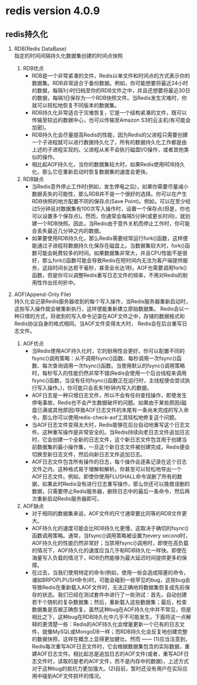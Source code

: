 # redis version 4.0.9
## redis持久化
1. RDB(Redis DataBase)  
指定的时间间隔持久化数据集创建的时间点快照

    1. RDB优点
        - RDB是一个非常紧凑的文件，Redis以单文件和时间点的方式表示你的数据集。RDB非常适合于备份数据。例如，你可能想要将最近24小时的数据，每隔1小时归档至你的RDB文件之中，并且还想要将最近30日的数据，每隔1日保存为一个RDB快照文件。当Redis发生灾难时，你就可以轻松地恢复不同版本的数据集。
        - RDB持久化非常适合于灾难恢复，它是一个结构紧凑的文件，既可以传输至较远的数据中心，也可以传输至Amazon S3的云主机(有可能会加密)。
        - RDB持久化会尽量提高Redis的性能，因为Redis的父进程只需要创建一个子进程就可以进行数据持久化了，所有的数据持久化工作都是由上述的子进程实现的。父进程从来不会执行磁盘I/O操作，或者其他类似的操作。
        - 相比起AOF持久化，当你的数据集较大时，如果Redis使用RDB持久化，那么它在重新启动时恢复数据集的速度会更快。
    2. RDB缺点
        - 当Redis意外停止工作时(例如，发生停电之后)，如果你需要尽量减小数据丢失的可能性，那么RDB并不是一个很好的选择。你可以在产生RDB快照的地方配置不同的保存点(Save Point)。例如，可以在至少经过5分钟且对数据集有100次写入操作时，设置一个保存点(但是，你也可以设置多个保存点)。然而，你通常会每隔5分钟(或更长时间)，就创建一个RDB快照。因此，当Redis由于意外关机而停止工作时，你可能会丢失最近几分钟之内的数据。
        - 如果要使用RDB持久化，那么Redis需要经常运行fork()函数，这样便能通过子进程将数据持久化保存在磁盘上。当数据集较大时，fork()函数可能会耗费较多的时间。如果数据集非常大，并且CPU性能不是很好，那么fork()函数可能会导致Redis在短时间内无法为客户端提供服务，这段时间长达若干毫秒，甚至会长达1秒。AOF也需要调用fork()函数，但是你可以调整Redis重写日志文件的频率，不用对Redis的耐用性作出任何折中。
        
2. AOF(Append-Only File)  
持久化会记录Redis服务器收到的每个写入操作，当Redis服务器重新启动时，这些写入操作就会被重新执行，这样便能重新建立原始数据集。
Redis会以一种只增的方式，将收到的写入命令记录在AOF文件之中，存储的数据格式和Redis协议自身的格式相同。当AOF文件变得太大时，
Redis会在后台重写日志文件。

    1. AOF优点
        - 当Redis使用AOF持久化时，它的耐用性会更好。你可以配置不同的fsync()调用策略：从不调用fsync()函数、每秒调用一次fsync()函数、每次查询调用一次fsync()函数。当使用默认的fsync()调用策略时，每秒写入的性能仍然非常不错(Redis会使用一个后台线程来调用fsync()函数，当没有任何fsync()函数正在运行时，主线程便会尝试执行写入操作。)，你可能只会丢失1秒钟内写入的数据。
        - AOF日志是一种只增日志文件，所以不会有任何查找操作，即使发生停电事故，Redis也不会产生数据破坏的问题。如果由于某些原因(磁盘已满或其他原因)导致AOF日志文件的末尾有一条尚未完成的写入命令，那么你可以使用redis-check-aof工具轻松地修复这个问题。
        - 当AOF日志文件变得太大时，Redis能够在后台自动地重写这个日志文件。这种重写操作是非常安全的。当Redis持续向老日志文件追加日志时，它会创建一个全新的日志文件，这个新日志文件包含用于创建当前数据集的最小操作集，一旦这个新日志文件被创建完成，Redis便会切换至新日志文件，然后向新日志文件追加日志。
        - AOF日志文件包含所有操作的日志，每个操作会逐条记录在这个日志文件之内，这种格式易于理解和解析。你甚至可以轻松地导出一个AOF日志文件。例如，即使你使用FLUSHALL命令误删了所有的数据，如果此时Redis没有进行日志重写操作，那么你还可以挽救误删的数据，只需要停止Redis服务器，删除日志中的最后一条命令，然后再次重新启动Redis服务器即可。
    2. AOF缺点
        - 对于相同的数据集来说，AOF文件的尺寸通常要比同等的RDB文件更大。
        - AOF持久化的速度可能会比RDB持久化更慢，这取决于确切的fsync()函数调用策略。通常，当fsync()调用策略被设置为every second时，AOF持久化的性能仍然非常好；当禁用fsync()调用时，即使在高负载的情况下，AOF持久化的速度应当几乎和RDB持久化一样快。即使在海量写入负载的情况下，RDB仍然能够为最大延迟时间提供更多的保障。
        - 在过去，当我们使用特定的命令(例如，使用一些会造成阻塞的命令，诸如BRPOPLPUSH命令)时，可能会碰到一些罕见的bug，这些bug会导致Redis在重新载入AOF文件时，无法正确地将数据集恢复成先前保存的状态。我们已经在测试套件中进行了一些测试：首先，自动创建若干个随机的复杂数据集；然后，重新载入这些数据集；最后，检查数据集是否被正确恢复。虽然这种bug在AOF持久化中并不常见，但是相比之下，这种bug在RDB持久化中几乎不可能发生。下面将这一点解释的更清楚一些：Redis的AOF持久化会增量更新一个已有的日志文件，就像MySQL或MongoDB一样；而RDB持久化会反复地创建完整的数据快照，这样在概念上显得更加健壮。然而 —— (1)应当注意到，Redis每次重写AOF日志文件时，它会根据数据集包含的实际数据，重建AOF日志文件。相比起总是追加日志的AOF文件(或者，重写AOF日志文件时，读取的是老的AOF文件，而不是内存中的数据)，上述方式对于这种bug的抵抗力更加强大。(2)目前，暂时还没有用户在实际应用中碰到AOF文件损坏的情况。
